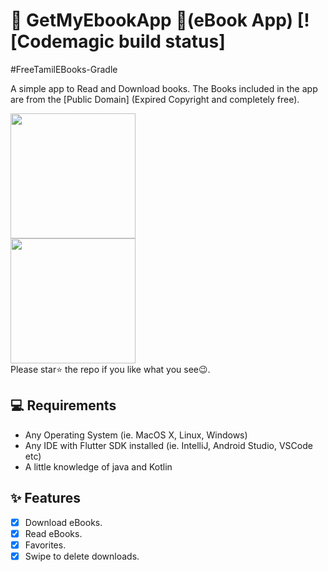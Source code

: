 # 📖 GetMyEbookApp 📖(eBook App) [![Codemagic build status]

#FreeTamilEBooks-Gradle

A simple app to Read and Download books. The Books included in the app
are from the [Public Domain]
(Expired Copyright and completely free).

<a href="https://getmyebook.in/"><img src="https://getmyebook.in/static/getmyebook_logo-removebg-preview.png" width="200"/></a>
<br>
<a href="https://play.google.com/store/apps/details?id=com.jskaleel.fte"><img src="https://play.google.com/intl/en_us/badges/static/images/badges/en_badge_web_generic.png" width="200"></img></a>
<br> Please star⭐ the repo if you like what you see😉.


## 💻 Requirements

- Any Operating System (ie. MacOS X, Linux, Windows)
- Any IDE with Flutter SDK installed (ie. IntelliJ, Android Studio, VSCode etc)
- A little knowledge of java and Kotlin

## ✨ Features

- [x] Download eBooks.
- [x] Read eBooks.
- [x] Favorites.
- [x] Swipe to delete downloads.
